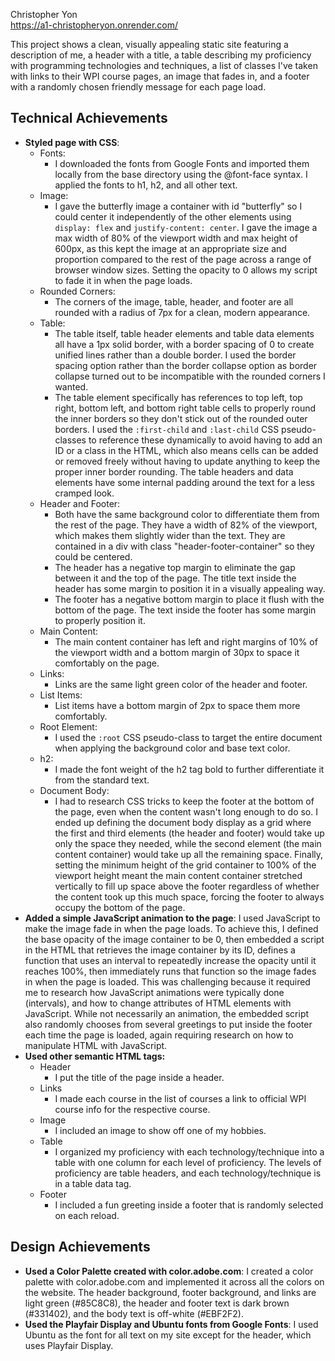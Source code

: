 Christopher Yon  
https://a1-christopheryon.onrender.com/

This project shows a clean, visually appealing static site featuring a description of me, a header with a title, a table describing my proficiency with programming technologies and techniques, a list of classes I've taken with links to their WPI course pages, an image that fades in, and a footer with a randomly chosen friendly message for each page load.

## Technical Achievements
- **Styled page with CSS**:
  - Fonts:
    - I downloaded the fonts from Google Fonts and imported them locally from the base directory using the @font-face syntax. I applied the fonts to h1, h2, and all other text.
  - Image:
    - I gave the butterfly image a container with id "butterfly" so I could center it independently of the other elements using `display: flex` and `justify-content: center`. I gave the image a max width of 80% of the viewport width and max height of 600px, as this kept the image at an appropriate size and proportion compared to the rest of the page across a range of browser window sizes. Setting the opacity to 0 allows my script to fade it in when the page loads.
  - Rounded Corners:
    - The corners of the image, table, header, and footer are all rounded with a radius of 7px for a clean, modern appearance.
  - Table:
    - The table itself, table header elements and table data elements all have a 1px solid border, with a border spacing of 0 to create unified lines rather than a double border. I used the border spacing option rather than the border collapse option as border collapse turned out to be incompatible with the rounded corners I wanted.
    - The table element specifically has references to top left, top right, bottom left, and bottom right table cells to properly round the inner borders so they don't stick out of the rounded outer borders. I used the `:first-child` and `:last-child` CSS pseudo-classes to reference these dynamically to avoid having to add an ID or a class in the HTML, which also means cells can be added or removed freely without having to update anything to keep the proper inner border rounding. The table headers and data elements have some internal padding around the text for a less cramped look.
  - Header and Footer:
    - Both have the same background color to differentiate them from the rest of the page. They have a width of 82% of the viewport, which makes them slightly wider than the text. They are contained in a div with class "header-footer-container" so they could be centered.
    - The header has a negative top margin to eliminate the gap between it and the top of the page. The title text inside the header has some margin to position it in a visually appealing way.
    - The footer has a negative bottom margin to place it flush with the bottom of the page. The text inside the footer has some margin to properly position it.
  - Main Content:
    - The main content container has left and right margins of 10% of the viewport width and a bottom margin of 30px to space it comfortably on the page.
  - Links:
    - Links are the same light green color of the header and footer.
  - List Items:
    - List items have a bottom margin of 2px to space them more comfortably.
  - Root Element:
    - I used the `:root` CSS pseudo-class to target the entire document when applying the background color and base text color.
  - h2:
    - I made the font weight of the h2 tag bold to further differentiate it from the standard text.
  - Document Body:
    - I had to research CSS tricks to keep the footer at the bottom of the page, even when the content wasn't long enough to do so. I ended up defining the document body display as a grid where the first and third elements (the header and footer) would take up only the space they needed, while the second element (the main content container) would take up all the remaining space. Finally, setting the minimum height of the grid container to 100% of the viewport height meant the main content container stretched vertically to fill up space above the footer regardless of whether the content took up this much space, forcing the footer to always occupy the bottom of the page.
- **Added a simple JavaScript animation to the page**: I used JavaScript to make the image fade in when the page loads. To achieve this, I defined the base opacity of the image container to be 0, then embedded a script in the HTML that retrieves the image container by its ID, defines a function that uses an interval to repeatedly increase the opacity until it reaches 100%, then immediately runs that function so the image fades in when the page is loaded. This was challenging because it required me to research how JavaScript animations were typically done (intervals), and how to change attributes of HTML elements with JavaScript. While not necessarily an animation, the embedded script also randomly chooses from several greetings to put inside the footer each time the page is loaded, again requiring research on how to manipulate HTML with JavaScript.
- **Used other semantic HTML tags:**
  - Header
    - I put the title of the page inside a header.
  - Links
    - I made each course in the list of courses a link to official WPI course info for the respective course.
  - Image
    - I included an image to show off one of my hobbies.
  - Table
    - I organized my proficiency with each technology/technique into a table with one column for each level of proficiency. The levels of proficiency are table headers, and each technology/technique is in a table data tag.
  - Footer
    - I included a fun greeting inside a footer that is randomly selected on each reload.

## Design Achievements
- **Used a Color Palette created with color.adobe.com**: I created a color palette with color.adobe.com and implemented it across all the colors on the website. The header background, footer background, and links are light green (#85C8C8), the header and footer text is dark brown (#331402), and the body text is off-white (#EBF2F2).
- **Used the Playfair Display and Ubuntu fonts from Google Fonts**: I used Ubuntu as the font for all text on my site except for the header, which uses Playfair Display.

